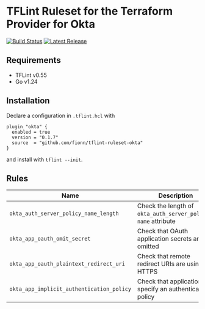 # TFLint Ruleset for the Terraform Provider for Okta

[![Build Status](https://github.com/fionn/tflint-ruleset-okta/actions/workflows/main.yml/badge.svg)](https://github.com/fionn/tflint-ruleset-okta/actions)
[![Latest Release](https://img.shields.io/github/v/release/fionn/tflint-ruleset-okta.svg)](https://github.com/fionn/tflint-ruleset-okta/releases/latest)

## Requirements

- TFLint v0.55
- Go v1.24

## Installation

Declare a configuration in `.tflint.hcl` with

```hcl
plugin "okta" {
  enabled = true
  version = "0.1.7"
  source  = "github.com/fionn/tflint-ruleset-okta"
}
```
and install with `tflint --init`.

## Rules

|Name|Description|Severity|Enabled|
| --- | --- | --- | --- |
|`okta_auth_server_policy_name_length`|Check the length of `okta_auth_server_policy`'s `name` attribute|ERROR|✔|
|`okta_app_oauth_omit_secret`|Check that OAuth application secrets are omitted|WARNING|✔|
|`okta_app_oauth_plaintext_redirect_uri`|Check that remote redirect URIs are using HTTPS|WARNING|✔|
|`okta_app_implicit_authentication_policy`|Check that applications specify an authentication policy|NOTICE||
